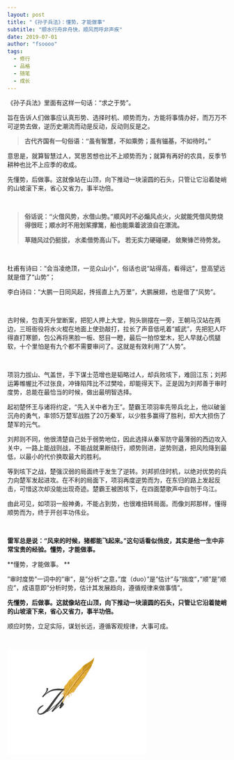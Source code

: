 ```yaml
---
layout: post
title: "《孙子兵法》：懂势，才能做事"
subtitle: "顺水行舟非舟快，顺风而呼非声疾"
date: 2019-07-01
author: "fsoooo"
tags:
  - 修行
  - 品格
  - 随笔
  - 成长
---
```


《孙子兵法》里面有这样一句话：“求之于势”。

旨在告诉人们做事应认真形势、选择时机、顺势而为，方能将事情办好，而万万不可逆势去做，逆历史潮流而动是反动，反动则反是之。    

> **古代齐国有一句俗语：“虽有智慧，不如乘势；虽有镃基，不如待时。”**

意思是，就算智慧过人，冥思苦想也比不上顺势而为；就算有再好的农具，反季节耕种也比不上应季的收成。

先懂势，后做事。这就像站在山顶，向下推动一块滚圆的石头，只管让它沿着陡峭的山坡滚下来，省心又省力，事半功倍。

<br/>

> **俗话说：“火借风势，水借山势。”顺风时不必煽风点火，火就能凭借风势烧得很旺；顺水时不用划桨撑篙，船也能乘着波浪自在漂流。**
>
> **草随风过仍挺拔， 水柔借势高山下。 若无实力硬碰硬， 敛聚锋芒待势发。**



<br/>

杜甫有诗曰：“会当凌绝顶，一览众山小”，俗话也说“站得高，看得远”，登高望远就是借了“山势”；

李白诗曰：“大鹏一日同风起，抟摇直上九万里”，大鹏展翅，也是借了“风势”。

<br/>

古时候，包青天升堂断案，把犯人押上大堂，狗头铡摆在一旁，王朝马汉站在两边，三班衙役将水火棍在地面上使劲敲打，拉长了声音低吼着“威武”，先把犯人吓得直打寒颤，包公再将黑脸一板、怒目一瞪，最后一拍惊堂木，犯人早就心慌腿软，十个里怕是有九个都不需要审问了。这就是有效利用了“人势”。

<br/>

项羽力拔山、气盖世，手下谋士范增也是韬略过人，却兵败垓下，难回江东；刘邦运筹帷幄比不过张良，冲锋陷阵比不过樊哙，却能得天下。正是因为刘邦善于审时度势，总能在最恰当的时候，做出最明智选择。

起初楚怀王与诸将约定，“先入关中者为王”。楚霸王项羽率先带兵北上，他以破釜沉舟的勇气，率领5万楚军战胜了20万秦军，以少胜多赢得了胜利，却大大损伤了楚军的元气。

刘邦则不同，他很清楚自己处于弱势地位，因此选择从秦军防守最薄弱的西边攻入关中，一路上能战则战，不能战就果断绕行，顺势则进，逆势则退，把风险降到最低，以最小的代价换取最大的胜利。

等到垓下之战，楚强汉弱的局面终于发生了逆转。刘邦抓住时机，以绝对优势的兵力向楚军发起进攻。在不利的局面下，项羽再度逆势而为，在东归的路上发起反击，可惜这次却没能出现奇迹。楚霸王被困垓下，在四面楚歌声中自刎于乌江。

由此可见，如项羽一般神勇，不能占到势，也很难扭转局面。而像刘邦那样，懂得顺势而为，终于开创丰功伟业。

<br/>

**雷军总是说：“风来的时候，猪都能飞起来。”这句话看似俏皮，其实是他一生中非常宝贵的经验。懂势，才能做事。**

**懂势，才能做事。 **

”审时度势”一词中的”审”，是”分析”之意，”度（duo）”是”估计”与”揣度”，”顺”是”顺应”，成语意即”分析时势，估计其发展趋向，遵循规律来做事情”。    

  **先懂势，后做事。这就像站在山顶，向下推动一块滚圆的石头，只管让它沿着陡峭的山坡滚下来，省心又省力，事半功倍。**

顺应时势，立足实际，谋划长远，遵循客观规律，大事可成。

<br/>

![](/img/ending.gif)


